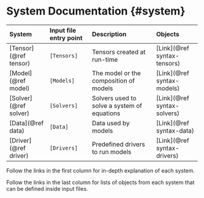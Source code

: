 # System Documentation {#system}

| System                | Input file entry point | Description                                 | Objects                     |
| :-------------------- | :--------------------- | :------------------------------------------ | :-------------------------- |
| [Tensor](@ref tensor) | `[Tensors]`            | Tensors created at run-time                 | [Link](@ref syntax-tensors) |
| [Model](@ref model)   | `[Models]`             | The model or the composition of models      | [Link](@ref syntax-models)  |
| [Solver](@ref solver) | `[Solvers]`            | Solvers used to solve a system of equations | [Link](@ref syntax-solvers) |
| [Data](@ref data)     | `[Data]`               | Data used by models                         | [Link](@ref syntax-data)    |
| [Driver](@ref driver) | `[Drivers]`            | Predefined drivers to run models            | [Link](@ref syntax-drivers) |

Follow the links in the first column for in-depth explanation of each system.

Follow the links in the last column for lists of objects from each system that can be defined inside input files.
